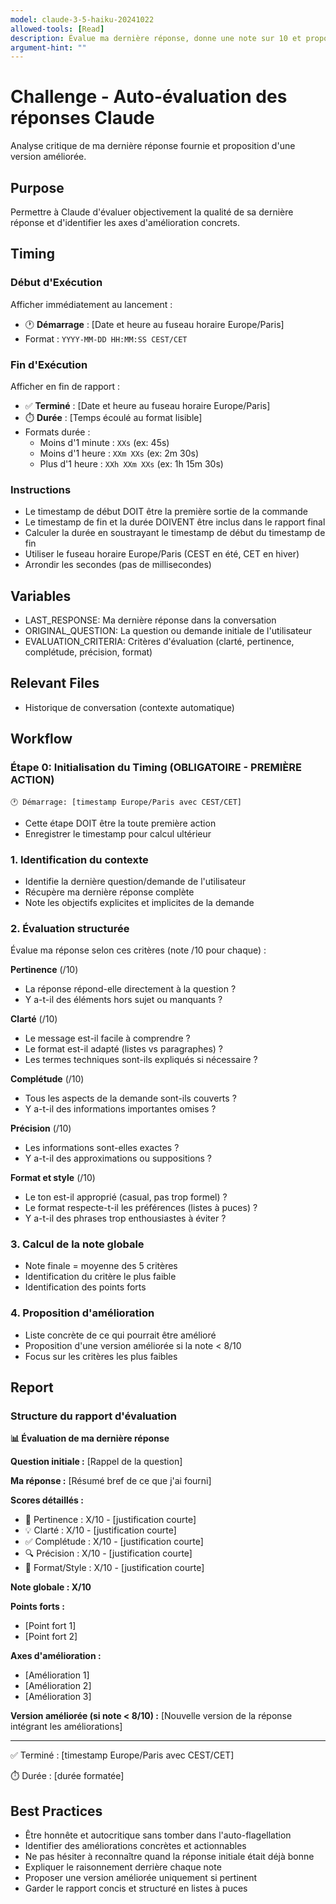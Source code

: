```yaml
---
model: claude-3-5-haiku-20241022
allowed-tools: [Read]
description: Évalue ma dernière réponse, donne une note sur 10 et propose des améliorations
argument-hint: ""
---
```


# Challenge - Auto-évaluation des réponses Claude

Analyse critique de ma dernière réponse fournie et proposition d'une version améliorée.

## Purpose
Permettre à Claude d'évaluer objectivement la qualité de sa dernière réponse et d'identifier les axes d'amélioration concrets.

## Timing

### Début d'Exécution
Afficher immédiatement au lancement :
- 🕐 **Démarrage** : [Date et heure au fuseau horaire Europe/Paris]
- Format : `YYYY-MM-DD HH:MM:SS CEST/CET`

### Fin d'Exécution
Afficher en fin de rapport :
- ✅ **Terminé** : [Date et heure au fuseau horaire Europe/Paris]
- ⏱️ **Durée** : [Temps écoulé au format lisible]
- Formats durée :
  - Moins d'1 minute : `XXs` (ex: 45s)
  - Moins d'1 heure : `XXm XXs` (ex: 2m 30s)
  - Plus d'1 heure : `XXh XXm XXs` (ex: 1h 15m 30s)

### Instructions
- Le timestamp de début DOIT être la première sortie de la commande
- Le timestamp de fin et la durée DOIVENT être inclus dans le rapport final
- Calculer la durée en soustrayant le timestamp de début du timestamp de fin
- Utiliser le fuseau horaire Europe/Paris (CEST en été, CET en hiver)
- Arrondir les secondes (pas de millisecondes)

## Variables
- LAST_RESPONSE: Ma dernière réponse dans la conversation
- ORIGINAL_QUESTION: La question ou demande initiale de l'utilisateur
- EVALUATION_CRITERIA: Critères d'évaluation (clarté, pertinence, complétude, précision, format)

## Relevant Files
- Historique de conversation (contexte automatique)

## Workflow

### Étape 0: Initialisation du Timing (OBLIGATOIRE - PREMIÈRE ACTION)
```
🕐 Démarrage: [timestamp Europe/Paris avec CEST/CET]
```
- Cette étape DOIT être la toute première action
- Enregistrer le timestamp pour calcul ultérieur

### 1. Identification du contexte
- Identifie la dernière question/demande de l'utilisateur
- Récupère ma dernière réponse complète
- Note les objectifs explicites et implicites de la demande

### 2. Évaluation structurée
Évalue ma réponse selon ces critères (note /10 pour chaque) :

**Pertinence** (/10)
- La réponse répond-elle directement à la question ?
- Y a-t-il des éléments hors sujet ou manquants ?

**Clarté** (/10)
- Le message est-il facile à comprendre ?
- Le format est-il adapté (listes vs paragraphes) ?
- Les termes techniques sont-ils expliqués si nécessaire ?

**Complétude** (/10)
- Tous les aspects de la demande sont-ils couverts ?
- Y a-t-il des informations importantes omises ?

**Précision** (/10)
- Les informations sont-elles exactes ?
- Y a-t-il des approximations ou suppositions ?

**Format et style** (/10)
- Le ton est-il approprié (casual, pas trop formel) ?
- Le format respecte-t-il les préférences (listes à puces) ?
- Y a-t-il des phrases trop enthousiastes à éviter ?

### 3. Calcul de la note globale
- Note finale = moyenne des 5 critères
- Identification du critère le plus faible
- Identification des points forts

### 4. Proposition d'amélioration
- Liste concrète de ce qui pourrait être amélioré
- Proposition d'une version améliorée si la note < 8/10
- Focus sur les critères les plus faibles

## Report

### Structure du rapport d'évaluation

**📊 Évaluation de ma dernière réponse**

**Question initiale :**
[Rappel de la question]

**Ma réponse :**
[Résumé bref de ce que j'ai fourni]

**Scores détaillés :**
- 🎯 Pertinence : X/10 - [justification courte]
- 💡 Clarté : X/10 - [justification courte]
- ✅ Complétude : X/10 - [justification courte]
- 🔍 Précision : X/10 - [justification courte]
- 📝 Format/Style : X/10 - [justification courte]

**Note globale : X/10**

**Points forts :**
- [Point fort 1]
- [Point fort 2]

**Axes d'amélioration :**
- [Amélioration 1]
- [Amélioration 2]
- [Amélioration 3]

**Version améliorée (si note < 8/10) :**
[Nouvelle version de la réponse intégrant les améliorations]

---
✅ Terminé : [timestamp Europe/Paris avec CEST/CET]

⏱️ Durée : [durée formatée]

## Best Practices
- Être honnête et autocritique sans tomber dans l'auto-flagellation
- Identifier des améliorations concrètes et actionnables
- Ne pas hésiter à reconnaître quand la réponse initiale était déjà bonne
- Expliquer le raisonnement derrière chaque note
- Proposer une version améliorée uniquement si pertinent
- Garder le rapport concis et structuré en listes à puces

